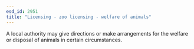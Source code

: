 ```yaml
---
esd_id: 2951
title: "Licensing - zoo licensing - welfare of animals"
---
```


A local authority may give directions or make arrangements for the welfare or disposal of animals in certain circumstances.

